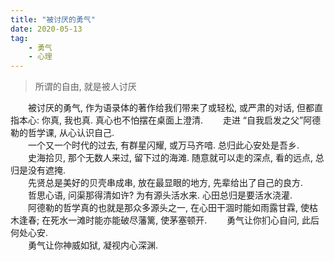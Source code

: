 ```yaml
---
title: "被讨厌的勇气"
date: 2020-05-13
tag:
    - 勇气
    - 心理
---
```


> 所谓的自由, 就是被人讨厌

<!--more-->

　　被讨厌的勇气, 作为语录体的著作给我们带来了或轻松, 或严肃的对话, 但都直指本心: 你真, 我也真. 真心也不怕摆在桌面上澄清.
　　走进 “自我启发之父”阿德勒的哲学课, 从心认识自己.  
　　一个又一个时代的过去, 有群星闪耀, 或万马齐喑. 总归此心安处是吾乡.  
　　史海拾贝, 那个无数人来过, 留下过的海滩. 随意就可以走的深点, 看的远点, 总归是没有遮掩.  
　　先贤总是美好的贝壳串成串, 放在最显眼的地方, 先辈给出了自己的良方.  
　　哲思心语, 问渠那得清如许? 为有源头活水来. 心田总归是要活水浇灌.  
　　阿德勒的哲学真的也就是那众多源头之一, 在心田干涸时能如雨露甘霖, 使枯木逢春; 在死水一滩时能亦能破尽藩篱, 使茅塞顿开.
　　勇气让你扪心自问, 此后何处心安.  
　　勇气让你神威如狱, 凝视内心深渊.


